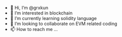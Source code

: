 - 👋 Hi, I’m @grxkun
- 👀 I’m interested in blockchain
- 🌱 I’m currently learning solidity language
- 💞️ I’m looking to collaborate on EVM related coding
- 📫 How to reach me ...

<!---
grxkun/grxkun is a ✨ special ✨ repository because its `README.md` (this file) appears on your GitHub profile.
You can click the Preview link to take a look at your changes.
--->
